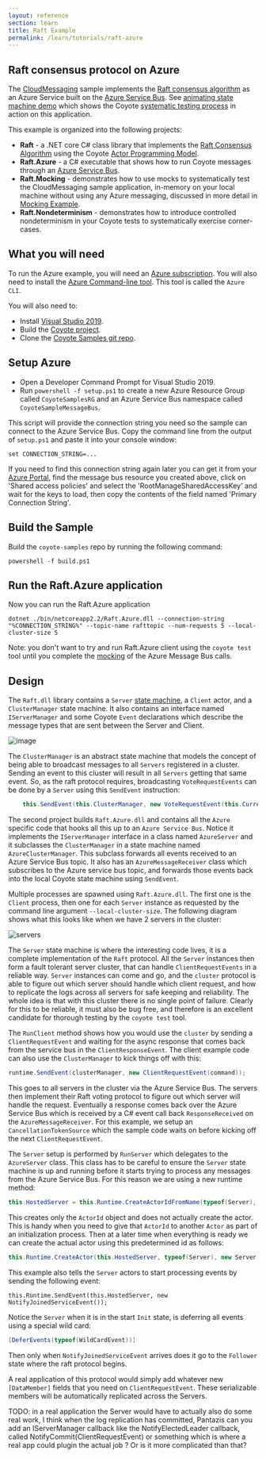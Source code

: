 ```yaml
---
layout: reference
section: learn
title: Raft Example
permalink: /learn/tutorials/raft-azure
---
```


## Raft consensus protocol on Azure

The [CloudMessaging](https://github.com/microsoft/coyote-samples/tree/master/CloudMessaging) sample implements the [Raft consensus algorithm](https://raft.github.io/) as an
Azure Service built on the [Azure Service Bus](https://azure.microsoft.com/en-us/services/service-bus/).
See [animating state machine demo](/coyote/learn/programming-models/actors/state-machine-demo) which shows the Coyote
[systematic testing process](/learn/core/systematic-testing) in action on this application.

This example is organized into the following projects:
- **Raft** - a .NET core C# class library that implements the [Raft Consensus Algorithm](https://raft.github.io/) using the Coyote [Actor Programming Model](../programming-models/actors/overview).
- **Raft.Azure** - a C# executable that shows how to run Coyote messages through an [Azure Service Bus](https://azure.microsoft.com/en-us/services/service-bus/).
- **Raft.Mocking** - demonstrates how to use mocks to systematically test the CloudMessaging sample application, in-memory on your local machine without using any Azure messaging, discussed in more detail in [Mocking Example](mocking).
- **Raft.Nondeterminism** - demonstrates how to introduce controlled nondeterminism in your Coyote tests to systematically exercise corner-cases.

## What you will need

To run the Azure example, you will need an [Azure subscription](https://azure.microsoft.com/en-us/free/).
You will also need to install the [Azure Command-line tool](https://docs.microsoft.com/en-us/cli/azure/install-azure-cli?view=azure-cli-latest).
This tool is called the `Azure CLI`.

You will also need to:
- Install [Visual Studio 2019](https://visualstudio.microsoft.com/downloads/).
- Build the [Coyote project](/coyote/learn/get-started/install).
- Clone the [Coyote Samples git repo](http://github.com/microsoft/coyote-samples).

## Setup Azure

- Open a Developer Command Prompt for Visual Studio 2019.
- Run `powershell -f setup.ps1` to create a new Azure Resource Group called `CoyoteSamplesRG` and an Azure Service Bus
namespace called `CoyoteSampleMessageBus`.

This script will provide the connection string you need so the sample can connect to the Azure Service Bus.
Copy the command line from the output of `setup.ps1` and paste it into your console window:

```
set CONNECTION_STRING=...
```

If you need to find this connection string again later you can get it from your [Azure Portal](http://portal.azure.com),
find the message bus resource you created above, click on 'Shared access policies' and select the 'RootManageSharedAccessKey'
and wait for the keys to load, then copy the contents of the field named 'Primary Connection String'.

## Build the Sample

Build the `coyote-samples` repo by running the following command:

```
powershell -f build.ps1
```

## Run the Raft.Azure application

Now you can run the Raft.Azure application

```shell
dotnet ./bin/netcoreapp2.2/Raft.Azure.dll --connection-string "%CONNECTION_STRING%" --topic-name rafttopic --num-requests 5 --local-cluster-size 5
```

Note: you don't want to try and run Raft.Azure client using the `coyote test` tool until you complete the [mocking](raft-mocking) of the Azure Message Bus calls.

## Design

The `Raft.dll` library contains a `Server` [state machine](../programming-models/actors/state-machines), a `Client` actor, and a `ClusterManager` state machine.
It also contains an interface named `IServerManager` and some Coyote `Event` declarations which describe the message types that are
sent between the Server and Client.

![image](../../assets/images/cloudmessaging.svg)

The `ClusterManager` is an abstract state machine that models the concept of being able to broadcast messages to all `Servers` registered in
a cluster.  Sending an event to this cluster will result in all `Servers` getting that same event.  So, as the raft protocol requires,
broadcasting `VoteRequestEvents` can be done by a `Server` using this `SendEvent` instruction:

```c#
    this.SendEvent(this.ClusterManager, new VoteRequestEvent(this.CurrentTerm, this.Manager.ServerId, lastLogIndex, lastLogTerm));
```

The second project builds `Raft.Azure.dll` and contains all the `Azure` specific code that hooks all this up to an `Azure Service Bus`.
Notice it implements the `IServerManager` interface in a class named `AzureServer` and it subclasses the `ClusterManager` in a state machine
named `AzureClusterManager`. This subclass forwards all events received to an Azure Service Bus topic.  It also has an `AzureMessageReceiver`
class which subscribes to the Azure service bus topic, and forwards those events back into the local Coyote state machine using `SendEvent`.

Multiple processes are spawned using `Raft.Azure.dll`.  The first one is the `Client` process, then one for each `Server` instance
as requested by the command line argument `--local-cluster-size`.  The following diagram shows what this looks like when we have 2 servers
in the cluster:

![servers](../../assets/images/RaftServers.svg)

The `Server` state machine is where the interesting code lives, it is a complete implementation of the `Raft`
protocol.  All the `Server` instances then form a fault tolerant server cluster, that can handle `ClientRequestEvents` in a reliable way.
`Server` instances can come and go, and the `cluster` protocol is able to figure out which server should handle which client request, and how to
replicate the logs across all servers for safe keeping and reliability.  The whole idea is that with this cluster there is no single point of failure.
Clearly for this to be reliable, it must also be bug free, and therefore is an excellent candidate for thorough testing by the `coyote test` tool.

The `RunClient` method shows how you would use the `cluster` by sending a `ClientRequestEvent` and waiting for the async response that comes back from
the service bus in the `ClientResponseEvent`.  The client example code can also use the `ClusterManager` to kick things off with this:

```c#
runtime.SendEvent(clusterManager, new ClientRequestEvent(command));
```

This goes to all servers in the cluster via the Azure Service Bus.  The servers then implement their Raft voting protocol to figure out which
server will handle the request.  Eventually a response comes back over the Azure Service Bus which is received by a C# event call back
`ResponseReceived` on the `AzureMessageReceiver`.  For this example, we setup an `CancellationTokenSource` which the sample code waits on
before kicking off the next `ClientRequestEvent`.

The `Server` setup is performed by `RunServer` which delegates to the `AzureServer` class.  This class has to be careful to ensure the `Server`
state machine is up and running before it starts trying to process any messages from the Azure Service Bus.  For this reason we are using
a new runtime method:

```c#
this.HostedServer = this.Runtime.CreateActorIdFromName(typeof(Server), this.ServerId);
```

This creates only the `ActorId` object and does not actually create the actor.  This is handy when you need to give that `ActorId` to
another `Actor` as part of an initialization process.  Then at a later time when everything is ready we can create the actual actor using
this predetermined id as follows:

```c#
this.Runtime.CreateActor(this.HostedServer, typeof(Server), new Server.SetupServerEvent(this, this.ClusterManager));
```

This example also tells the `Server` actors to start processing events by sending the following event:

```
this.Runtime.SendEvent(this.HostedServer, new NotifyJoinedServiceEvent());
```

Notice the `Server` when it is in the start `Init` state, is deferring all events using a special wild card:

```c#
[DeferEvents(typeof(WildCardEvent))]
```

Then only when `NotifyJoinedServiceEvent` arrives does it go to the `Follower` state where the raft protocol begins.

A real application of this protocol would simply add whatever new `[DataMember]` fields that you need on `ClientRequestEvent`.
These serializable members will be automatically replicated across the Servers.

TODO: in a real application the Server would have to actually also do some real work, I think when the log replication has committed, Pantazis
can you add an IServerManager callback like the NotifyElectedLeader callback, called  NotifyCommit(ClientRequestEvent) or something which is where
 a real app could plugin the actual job ?  Or is it more complicated than that?

